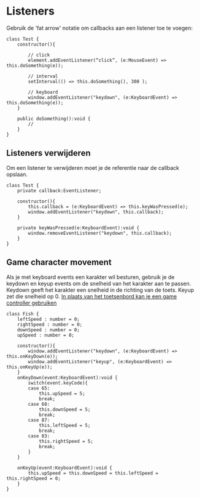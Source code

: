 # Listeners

Gebruik de 'fat arrow' notatie om callbacks aan een listener toe te voegen:
```
class Test {
    constructor(){
        
        // click
        element.addEventListener(“click”, (e:MouseEvent) => this.doSomething(e));

        // interval 
        setInterval(() => this.doSomething(), 300 );

        // keyboard
        window.addEventListener("keydown", (e:KeyboardEvent) => this.doSomething(e));
    }

    public doSomething():void {
        //
    }
}
```

## Listeners verwijderen

Om een listener te verwijderen moet je de referentie naar de callback opslaan.
```
class Test {
    private callback:EventListener;

    constructor(){
        this.callback = (e:KeyboardEvent) => this.keyWasPressed(e);
        window.addEventListener("keydown", this.callback);
    }

    private keyWasPressed(e:KeyboardEvent):void {
        window.removeEventListener("keydown", this.callback);
    }
}
```

## Game character movement

Als je met keyboard events een karakter wil besturen, gebruik je de keydown en keyup events om de snelheid van het karakter aan te passen. Keydown geeft het karakter een snelheid in de richting van de toets. Keyup zet die snelheid op 0. [In plaats van het toetsenbord kan je een game controller gebruiken](https://developer.mozilla.org/en-US/docs/Web/API/Gamepad_API/Using_the_Gamepad_API)

```
class Fish {
    leftSpeed : number = 0;
    rightSpeed : number = 0;
    downSpeed : number = 0;
    upSpeed : number = 0;

    constructor(){
        window.addEventListener("keydown", (e:KeyboardEvent) => this.onKeyDown(e));
        window.addEventListener("keyup", (e:KeyboardEvent) => this.onKeyUp(e));
    }
    onKeyDown(event:KeyboardEvent):void {
        switch(event.keyCode){
        case 65:
            this.upSpeed = 5;
            break;
        case 68:
            this.downSpeed = 5;
            break;
        case 87:
            this.leftSpeed = 5;
            break;
        case 83:
            this.rightSpeed = 5;
            break;
        }
    }
    
    onKeyUp(event:KeyboardEvent):void {
        this.upSpeed = this.downSpeed = this.leftSpeed = this.rightSpeed = 0;
    }
}
```


